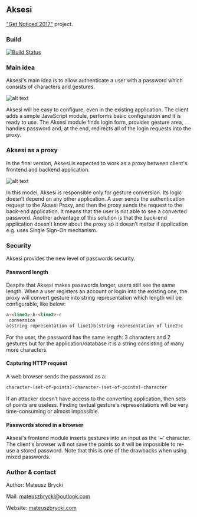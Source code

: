 ## Aksesi
["Get Noticed 2017"](http://dajsiepoznac.pl) project.

### Build
[![Build Status](https://travis-ci.org/mateuszbrycki/aksesi.svg?branch=master)](https://travis-ci.org/mateuszbrycki/aksesi)

### Main idea
Aksesi's main idea is to allow authenticate a user with a password which consists of characters and gestures. 

![alt text](http://blog.mateuszbrycki.com/wp-content/uploads/2017/03/lines-keys.gif "Aksesi password example")
 
Aksesi will be easy to configure, even in the existing application. The client adds a simple JavaScript module, performs basic configuration and it is ready to use. The Aksesi module finds login form, provides gesture area, handles password and, at the end, redirects all of the login requests into the proxy. 

### Aksesi as a proxy
In the final version, Aksesi is expected to work as a proxy between client's frontend and backend application. 

![alt text](https://blog.mateuszbrycki.com/wp-content/uploads/2017/03/proxy-approach-ss-1024x341.png "Aksesi as a proxy")
 
In this model, Aksesi is responsible only for gesture conversion. Its logic doesn’t depend on any other application. A user sends the authentication request to the Aksesi Proxy, and then the proxy sends the request to the back-end application. It means that the user is not able to see a converted password. Another advantage of this solution is that the back-end application doesn’t know about the proxy so it doesn’t matter if application e.g. uses Single Sign-On mechanism.

### Security
Aksesi provides the new level of passwords security. 

#### Password length
Despite that Aksesi makes passwords longer, users still see the same length. 
When a user registers an account or login into the existing one, the proxy will convert gesture into string representation which length will be configurable, like below:

```html
a-<line1>-b-<line2>-c 
 conversion 
a(string representation of line1)b(string representation of line2)c
```

For the user, the password has the same length: 3 characters and 2 gestures but for the application/database it is a string consisting of many more characters. 

#### Capturing HTTP request
A web browser sends the password as a:

```html
character-(set-of-points)-character-(set-of-points)-character
```

If an attacker doesn’t have access to the converting application, then sets of points are useless. Finding textual gesture's representations will be very time-consuming or almost impossible.

#### Passwords stored in a browser
Aksesi's frontend module inserts gestures into an input as the '~' character. The client's browser will not save the points so it will be impossible to re-use a stored password. Note that this is one of the drawbacks when using mixed passwords.

### Author & contact
 Author: Mateusz Brycki
 
 Mail: mateuszbrycki@outlook.com 
 
 Website: [mateuszbrycki.com](http://mateuszbrycki.com)
